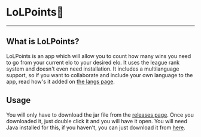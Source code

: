# LoLPoints🎯

---

## What is LoLPoints?

LoLPoints is an app which will allow you to count how many wins you need to go from your current elo to your desired elo. It uses the league rank system and doesn't even need installation. It includes a multilanguage support, so if you want to collaborate and include your own language to the app, read how's it added on [the langs page](https://github.com/katarem/LoLPoints/tree/master/src/main/resources/lang).



## Usage

You will only have to download the jar file from the [releases page](https://github.com/katarem/LoLPoints/releases/). Once you downloaded it, just double click it and you will have it open. You will need Java installed for this, if you haven't, you can just download it from [here](https://www.oracle.com/es/java/technologies/downloads/).

